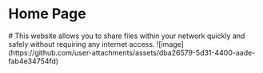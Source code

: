 
<h1>Home Page</h1>
# This website allows you to share files within your network quickly and safely without requiring any internet access.
![image](https://github.com/user-attachments/assets/dba26579-5d31-4400-aade-fab4e34754fd)

